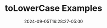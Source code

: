 ---
title: "toLowerCase Examples"
date: 2024-09-05T16:28:27-05:00
draft: false
weight: 2
originalAuthor: Christian Frauenhoffer # to be set by page creator
originalAuthorGitHub: johncfrauen-lc101 # to be set by page creator
reviewer: # update any time edits are made after review
reviewerGitHub: # update any time edits are made after review
lastEditor: # update any time edits are made after review
lastEditorGitHub: # update any time edits are made after review
lastMod: # UPDATE ANY TIME CHANGES ARE MADE
---